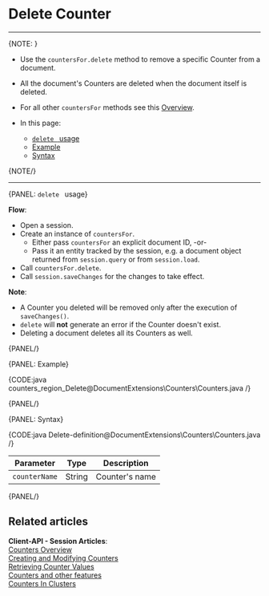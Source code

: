 # Delete Counter
---

{NOTE: }

* Use the `countersFor.delete` method to remove a specific Counter from a document.

* All the document's Counters are deleted when the document itself is deleted.

* For all other `countersFor` methods see this [Overview](../../document-extensions/counters/overview#counter-methods-and-the--object).

* In this page:
    * [`delete ` usage](../../document-extensions/counters/delete#delete-usage)
    * [Example](../../document-extensions/counters/delete#example)
    * [Syntax](../../document-extensions/counters/delete#syntax)

{NOTE/}

---

{PANEL: `delete ` usage}

__Flow__:

* Open a session.
* Create an instance of `countersFor`.
    * Either pass `countersFor` an explicit document ID, -or-
    * Pass it an entity tracked by the session, e.g. a document object returned from `session.query` or from `session.load`.
* Call `countersFor.delete`.
* Call `session.saveChanges` for the changes to take effect.

__Note__:

* A Counter you deleted will be removed only after the execution of `saveChanges()`.
* `delete` will **not** generate an error if the Counter doesn't exist.
* Deleting a document deletes all its Counters as well.

{PANEL/}

{PANEL: Example}

{CODE:java counters_region_Delete@DocumentExtensions\Counters\Counters.java /}

{PANEL/}

{PANEL: Syntax}

{CODE:java Delete-definition@DocumentExtensions\Counters\Counters.java /}

| Parameter     | Type   | Description     |
|---------------|--------|-----------------|
| `counterName` | String | Counter's name  |

{PANEL/}

## Related articles

**Client-API - Session Articles**:  
[Counters Overview](../../document-extensions/counters/overview)  
[Creating and Modifying Counters](../../document-extensions/counters/create-or-modify)  
[Retrieving Counter Values](../../document-extensions/counters/retrieve-counter-values)  
[Counters and other features](../../document-extensions/counters/counters-and-other-features)  
[Counters In Clusters](../../document-extensions/counters/counters-in-clusters)  
